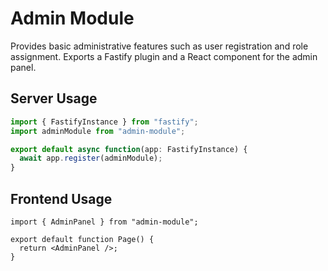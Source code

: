 # Admin Module

Provides basic administrative features such as user registration and role assignment.
Exports a Fastify plugin and a React component for the admin panel.

## Server Usage
```ts
import { FastifyInstance } from "fastify";
import adminModule from "admin-module";

export default async function(app: FastifyInstance) {
  await app.register(adminModule);
}
```

## Frontend Usage
```tsx
import { AdminPanel } from "admin-module";

export default function Page() {
  return <AdminPanel />;
}
```
